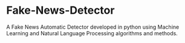 # Fake-News-Detector
A Fake News Automatic Detector developed in python using Machine Learning and Natural Language Processing algorithms and methods.
